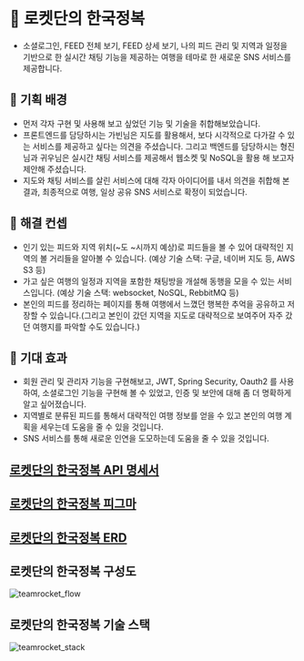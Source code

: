 # 🚀  로켓단의 한국정복
-   소셜로그인, FEED 전체 보기, FEED 상세 보기, 나의 피드 관리 및 지역과 일정을 기반으로 한 실시간 채팅 기능을 제공하는 여행을 테마로 한 새로운 SNS 서비스를 제공합니다.

## **💪 기획 배경**

- 먼저 각자 구현 및 사용해 보고 싶었던 기능 및 기술을 취합해보았습니다.
- 프론트엔드를 담당하시는 가빈님은 지도를 활용해서, 보다 시각적으로 다가갈 수 있는 서비스를 제공하고 싶다는 의견을 주셨습니다. 그리고 백엔드를 담당하시는 형진님과 귀우님은 실시간 채팅 서비스를 제공해서 웹소켓 및 NoSQL을 활용 해 보고자 제안해 주셨습니다.
- 지도와 채팅 서비스를 살린 서비스에 대해 각자 아이디어를 내서 의견을 취합해 본 결과, 최종적으로 여행, 일상 공유 SNS 서비스로 확정이 되었습니다.

## **💪 해결 컨셉**

- 인기 있는 피드와 지역 위치(~도 ~시까지 예상)로 피드들을 볼 수 있어 대략적인 지역의 볼 거리들을 알아볼 수 있습니다.
(예상 기술 스택: 구글, 네이버 지도 등, AWS S3 등)
- 가고 싶은 여행의 일정과 지역을 포함한 채팅방을 개설해 동행을 모을 수 있는 서비스입니다.
(예상 기술 스택: websocket, NoSQL, RebbitMQ 등)
- 본인의 피드를 정리하는 페이지를 통해 여행에서 느꼈던 행복한 추억을 공유하고 저장할 수 있습니다.(그리고 본인이 갔던 지역을 지도로 대략적으로 보여주어 자주 갔던 여행지를 파악할 수도 있습니다.)

## **💪 기대 효과**

- 회원 관리 및 관리자 기능을 구현해보고, JWT, Spring Security, Oauth2 를 사용하여, 소셜로그인 기능을 구현해 볼 수 있었고, 인증 및 보안에 대해 좀 더 명확하게 알고 싶어졌습니다.
- 지역별로 분류된 피드를 통해서 대략적인 여행 정보를 얻을 수 있고 본인의 여행 계획을 세우는데 도움을 줄 수 있을 것입니다.
- SNS 서비스를 통해 새로운 인연을 도모하는데 도움을 줄 수 있을 것입니다.

## [로켓단의 한국정복 API 명세서](https://nebula-catboat-ea3.notion.site/API-f8e38669f5ff4a1ca76c02379a44413a)

## [로켓단의 한국정복 피그마](https://www.figma.com/file/SMJ8qB7DGRhI7SmovOpD3c/%EB%A1%9C%EC%BC%93%EB%8B%A8-%ED%94%BC%EA%B7%B8%EB%A7%88?node-id=1%3A206)

## [로켓단의 한국정복 ERD](https://www.erdcloud.com/d/mBqzY3pZMaAueigMB)

## 로켓단의 한국정복 구성도
![teamrocket_flow](https://user-images.githubusercontent.com/67041069/201728725-6611c514-e1a5-4d78-9060-8965be25fd1c.png)


## 로켓단의 한국정복 기술 스택
![teamrocket_stack](https://user-images.githubusercontent.com/67041069/201720679-cc43212e-969b-4577-9bd8-2bf195cd72ce.png)

